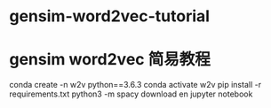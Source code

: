 # gensim-word2vec-tutorial
# gensim word2vec 简易教程

conda create -n w2v python==3.6.3
conda activate w2v
pip install -r requirements.txt
python3 -m spacy download en
jupyter notebook
